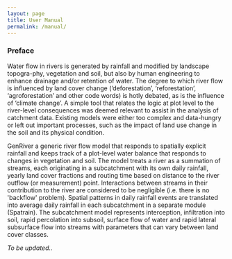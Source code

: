 ```yaml
---
layout: page
title: User Manual
permalink: /manual/
---
```


### Preface

Water flow in rivers is generated by rainfall and modified by landscape topogra-phy, vegetation and soil, but also by human engineering to enhance drainage and/or retention of water. The degree to which river flow is influenced by land cover change (‘deforestation’, ‘reforestation’, ‘agroforestation’ and other code words) is hotly debated, as is the influence of ‘climate change’. A simple tool that relates the logic at plot level to the river-level consequences was deemed relevant to assist in the analysis of catchment data. Existing models were either too complex and data-hungry or left out important processes, such as the impact of land use change in the soil and its physical condition.

GenRiver a generic river flow model that responds to spatially explicit rainfall and keeps track of a plot-level water balance that responds to changes in vegetation and soil. The model treats a river as a summation of streams, each originating in a subcatchment with its own daily rainfall, yearly land cover fractions and routing time based on distance to the river outflow (or measurement) point. Interactions between streams in their contribution to the river are considered to be negligible (i.e. there is no 'backflow' problem). Spatial patterns in daily rainfall events are translated into average daily rainfall in each subcatchment in a separate module (Spatrain). The subcatchment model represents interception, infiltration into soil, rapid percolation into subsoil, surface flow of water and rapid lateral subsurface flow into streams with parameters that can vary between land cover classes.

*To be updated..*

